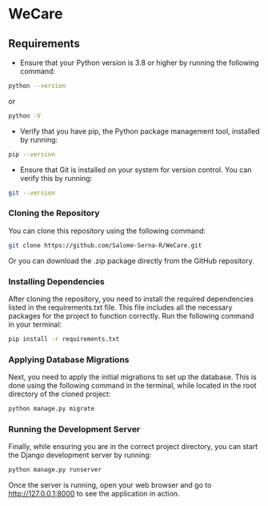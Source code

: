 # WeCare
## Requirements

- Ensure that your Python version is 3.8 or higher by running the following command:
```bash
python --version
```
or
```bash
python -V
```

- Verify that you have pip, the Python package management tool, installed by running:
```bash
pip --version
```

- Ensure that Git is installed on your system for version control. You can verify this by running:
```bash
git --version
```

### Cloning the Repository
You can clone this repository using the following command:
```bash
git clone https://github.com/Salome-Serna-R/WeCare.git
```
Or you can download the .zip package directly from the GitHub repository.

### Installing Dependencies
After cloning the repository, you need to install the required dependencies listed in the requirements.txt file. This file includes all the necessary packages for the project to function correctly. Run the following command in your terminal:
```bash
pip install -r requirements.txt
```

### Applying Database Migrations
Next, you need to apply the initial migrations to set up the database. This is done using the following command in the terminal, while located in the root directory of the cloned project:
```bash
python manage.py migrate
```

### Running the Development Server
Finally, while ensuring you are in the correct project directory, you can start the Django development server by running:
```bash
python manage.py runserver
```
Once the server is running, open your web browser and go to http://127.0.0.1:8000 to see the application in action.
